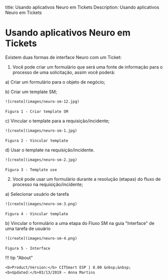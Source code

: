 title: Usando aplicativos Neuro em Tickets
Description: Usando aplicativos Neuro em Tickets
# Usando aplicativos Neuro em Tickets

Existem duas formas de interface Neuro com um Ticket:

1.  Você pode criar um formulário que será uma fonte de informação para o processo de uma solicitação, assim você poderá:

  a)  Criar um formulário para o objeto de negócio;

  b)  Criar um template SM;
    
    ![create](images/neuro-sm-12.jpg)

    Figura 1 - Criar template SM
    
  c)  Vincular o template para a requisição/incidente;
    
    ![create](images/neuro-sm-1.jpg)

    Figura 2 - Vincular template
    
  d)  Usar o template na requisição/incidente.
    
    ![create](images/neuro-sm-2.jpg)

    Figura 3 - Template use
    

2.  Você pode usar um formulário durante a resolução (etapas) do fluxo de processo na requisição/incidente;

  a)  Selecionar usuário de tarefa
    
    ![create](images/neuro-sm-3.png)

    Figura 4 - Vincular template
    

  b)  Vincular o formulário a uma etapa do Fluxo SM na guia "Interface" de uma tarefa de usuário
    
    ![create](images/neuro-sm-4.png)

    Figura 5 - Interface
    

!!! tip "About"

    <b>Product/Version:</b> CITSmart ESP | 8.00 &nbsp;&nbsp;
    <b>Updated:</b>03/13/2019 – Anna Martins

